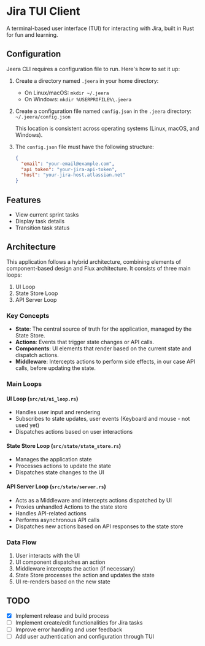 # Jira TUI Client

A terminal-based user interface (TUI) for interacting with Jira, built in Rust for fun and learning.


## Configuration

Jeera CLI requires a configuration file to run. Here's how to set it up:

1. Create a directory named `.jeera` in your home directory:
   - On Linux/macOS: `mkdir ~/.jeera`
   - On Windows: `mkdir %USERPROFILE%\.jeera`

2. Create a configuration file named `config.json` in the `.jeera` directory:
   `~/.jeera/config.json`

   This location is consistent across operating systems (Linux, macOS, and Windows).

3. The `config.json` file must have the following structure:

   ```json
   {
     "email": "your-email@example.com",
     "api_token": "your-jira-api-token",
     "host": "your-jira-host.atlassian.net"
   }
   ```

## Features

- View current sprint tasks
- Display task details
- Transition task status 

## Architecture

This application follows a hybrid architecture, combining elements of component-based design and Flux architecture. It consists of three main loops:

1. UI Loop
2. State Store Loop
3. API Server Loop

### Key Concepts

- **State**: The central source of truth for the application, managed by the State Store.
- **Actions**: Events that trigger state changes or API calls.
- **Components**: UI elements that render based on the current state and dispatch actions.
- **Middleware**: Intercepts actions to perform side effects, in our case API calls, before updating the state.

### Main Loops

#### UI Loop (`src/ui/ui_loop.rs`)

- Handles user input and rendering
- Subscribes to state updates, user events (Keyboard and mouse - not used yet)
- Dispatches actions based on user interactions

#### State Store Loop (`src/state/state_store.rs`)

- Manages the application state
- Processes actions to update the state
- Dispatches state changes to the UI

#### API Server Loop (`src/state/server.rs`)

- Acts as a Middleware and intercepts actions dispatched by UI 
- Proxies unhandled Actions to the state store
- Handles API-related actions
- Performs asynchronous API calls
- Dispatches new actions based on API responses to the state store

### Data Flow

1. User interacts with the UI
2. UI component dispatches an action
3. Middleware intercepts the action (if necessary)
4. State Store processes the action and updates the state
5. UI re-renders based on the new state

## TODO

- [x] Implement release and build process
- [ ] Implement create/edit functionalities for Jira tasks
- [ ] Improve error handling and user feedback
- [ ] Add user authentication and configuration through TUI
